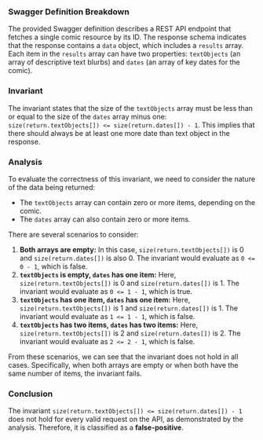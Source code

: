 ### Swagger Definition Breakdown
The provided Swagger definition describes a REST API endpoint that fetches a single comic resource by its ID. The response schema indicates that the response contains a `data` object, which includes a `results` array. Each item in the `results` array can have two properties: `textObjects` (an array of descriptive text blurbs) and `dates` (an array of key dates for the comic).

### Invariant
The invariant states that the size of the `textObjects` array must be less than or equal to the size of the `dates` array minus one: `size(return.textObjects[]) <= size(return.dates[]) - 1`. This implies that there should always be at least one more date than text object in the response.

### Analysis
To evaluate the correctness of this invariant, we need to consider the nature of the data being returned:
- The `textObjects` array can contain zero or more items, depending on the comic.
- The `dates` array can also contain zero or more items.

There are several scenarios to consider:
1. **Both arrays are empty:** In this case, `size(return.textObjects[])` is 0 and `size(return.dates[])` is also 0. The invariant would evaluate as `0 <= 0 - 1`, which is false.
2. **`textObjects` is empty, `dates` has one item:** Here, `size(return.textObjects[])` is 0 and `size(return.dates[])` is 1. The invariant would evaluate as `0 <= 1 - 1`, which is true.
3. **`textObjects` has one item, `dates` has one item:** Here, `size(return.textObjects[])` is 1 and `size(return.dates[])` is 1. The invariant would evaluate as `1 <= 1 - 1`, which is false.
4. **`textObjects` has two items, `dates` has two items:** Here, `size(return.textObjects[])` is 2 and `size(return.dates[])` is 2. The invariant would evaluate as `2 <= 2 - 1`, which is false.

From these scenarios, we can see that the invariant does not hold in all cases. Specifically, when both arrays are empty or when both have the same number of items, the invariant fails.

### Conclusion
The invariant `size(return.textObjects[]) <= size(return.dates[]) - 1` does not hold for every valid request on the API, as demonstrated by the analysis. Therefore, it is classified as a **false-positive**.
